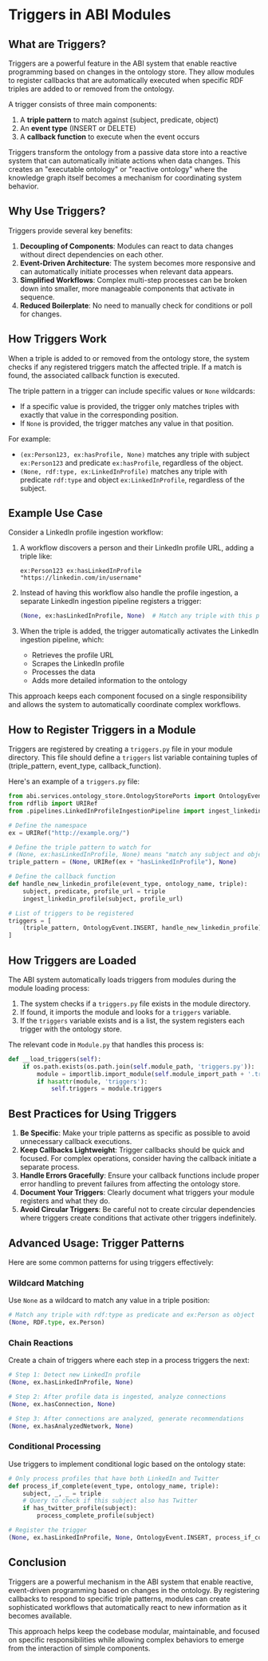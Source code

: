# Triggers in ABI Modules

## What are Triggers?

Triggers are a powerful feature in the ABI system that enable reactive programming based on changes in the ontology store. They allow modules to register callbacks that are automatically executed when specific RDF triples are added to or removed from the ontology.

A trigger consists of three main components:
1. A **triple pattern** to match against (subject, predicate, object)
2. An **event type** (INSERT or DELETE)
3. A **callback function** to execute when the event occurs

Triggers transform the ontology from a passive data store into a reactive system that can automatically initiate actions when data changes. This creates an "executable ontology" or "reactive ontology" where the knowledge graph itself becomes a mechanism for coordinating system behavior.

## Why Use Triggers?

Triggers provide several key benefits:

1. **Decoupling of Components**: Modules can react to data changes without direct dependencies on each other.
2. **Event-Driven Architecture**: The system becomes more responsive and can automatically initiate processes when relevant data appears.
3. **Simplified Workflows**: Complex multi-step processes can be broken down into smaller, more manageable components that activate in sequence.
4. **Reduced Boilerplate**: No need to manually check for conditions or poll for changes.

## How Triggers Work

When a triple is added to or removed from the ontology store, the system checks if any registered triggers match the affected triple. If a match is found, the associated callback function is executed.

The triple pattern in a trigger can include specific values or `None` wildcards:
- If a specific value is provided, the trigger only matches triples with exactly that value in the corresponding position.
- If `None` is provided, the trigger matches any value in that position.

For example:
- `(ex:Person123, ex:hasProfile, None)` matches any triple with subject `ex:Person123` and predicate `ex:hasProfile`, regardless of the object.
- `(None, rdf:type, ex:LinkedInProfile)` matches any triple with predicate `rdf:type` and object `ex:LinkedInProfile`, regardless of the subject.

## Example Use Case

Consider a LinkedIn profile ingestion workflow:

1. A workflow discovers a person and their LinkedIn profile URL, adding a triple like:
   ```
   ex:Person123 ex:hasLinkedInProfile "https://linkedin.com/in/username"
   ```

2. Instead of having this workflow also handle the profile ingestion, a separate LinkedIn ingestion pipeline registers a trigger:
   ```python
   (None, ex:hasLinkedInProfile, None)  # Match any triple with this predicate
   ```

3. When the triple is added, the trigger automatically activates the LinkedIn ingestion pipeline, which:
   - Retrieves the profile URL
   - Scrapes the LinkedIn profile
   - Processes the data
   - Adds more detailed information to the ontology

This approach keeps each component focused on a single responsibility and allows the system to automatically coordinate complex workflows.

## How to Register Triggers in a Module

Triggers are registered by creating a `triggers.py` file in your module directory. This file should define a `triggers` list variable containing tuples of (triple_pattern, event_type, callback_function).

Here's an example of a `triggers.py` file:

```python
from abi.services.ontology_store.OntologyStorePorts import OntologyEvent
from rdflib import URIRef
from .pipelines.LinkedInProfileIngestionPipeline import ingest_linkedin_profile

# Define the namespace
ex = URIRef("http://example.org/")

# Define the triple pattern to watch for
# (None, ex:hasLinkedInProfile, None) means "match any subject and object, but the predicate must be ex:hasLinkedInProfile"
triple_pattern = (None, URIRef(ex + "hasLinkedInProfile"), None)

# Define the callback function
def handle_new_linkedin_profile(event_type, ontology_name, triple):
    subject, predicate, profile_url = triple
    ingest_linkedin_profile(subject, profile_url)

# List of triggers to be registered
triggers = [
    (triple_pattern, OntologyEvent.INSERT, handle_new_linkedin_profile)
]
```

## How Triggers are Loaded

The ABI system automatically loads triggers from modules during the module loading process:

1. The system checks if a `triggers.py` file exists in the module directory.
2. If found, it imports the module and looks for a `triggers` variable.
3. If the `triggers` variable exists and is a list, the system registers each trigger with the ontology store.

The relevant code in `Module.py` that handles this process is:

```python
def __load_triggers(self):
    if os.path.exists(os.path.join(self.module_path, 'triggers.py')):
        module = importlib.import_module(self.module_import_path + '.triggers')
        if hasattr(module, 'triggers'):
            self.triggers = module.triggers
```

## Best Practices for Using Triggers

1. **Be Specific**: Make your triple patterns as specific as possible to avoid unnecessary callback executions.
2. **Keep Callbacks Lightweight**: Trigger callbacks should be quick and focused. For complex operations, consider having the callback initiate a separate process.
3. **Handle Errors Gracefully**: Ensure your callback functions include proper error handling to prevent failures from affecting the ontology store.
4. **Document Your Triggers**: Clearly document what triggers your module registers and what they do.
5. **Avoid Circular Triggers**: Be careful not to create circular dependencies where triggers create conditions that activate other triggers indefinitely.

## Advanced Usage: Trigger Patterns

Here are some common patterns for using triggers effectively:

### Wildcard Matching

Use `None` as a wildcard to match any value in a triple position:

```python
# Match any triple with rdf:type as predicate and ex:Person as object
(None, RDF.type, ex.Person)
```

### Chain Reactions

Create a chain of triggers where each step in a process triggers the next:

```python
# Step 1: Detect new LinkedIn profile
(None, ex.hasLinkedInProfile, None)

# Step 2: After profile data is ingested, analyze connections
(None, ex.hasConnection, None)

# Step 3: After connections are analyzed, generate recommendations
(None, ex.hasAnalyzedNetwork, None)
```

### Conditional Processing

Use triggers to implement conditional logic based on the ontology state:

```python
# Only process profiles that have both LinkedIn and Twitter
def process_if_complete(event_type, ontology_name, triple):
    subject, _, _ = triple
    # Query to check if this subject also has Twitter
    if has_twitter_profile(subject):
        process_complete_profile(subject)

# Register the trigger
(None, ex.hasLinkedInProfile, None, OntologyEvent.INSERT, process_if_complete)
```

## Conclusion

Triggers are a powerful mechanism in the ABI system that enable reactive, event-driven programming based on changes in the ontology. By registering callbacks to respond to specific triple patterns, modules can create sophisticated workflows that automatically react to new information as it becomes available.

This approach helps keep the codebase modular, maintainable, and focused on specific responsibilities while allowing complex behaviors to emerge from the interaction of simple components.
